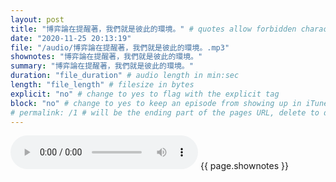 ```yaml
---
layout: post
title: "博弈論在提醒著，我們就是彼此的環境。" # quotes allow forbidden characters like the colon
date: "2020-11-25 20:13:19"
file: "/audio/博弈論在提醒著，我們就是彼此的環境。.mp3"
shownotes: "博弈論在提醒著，我們就是彼此的環境。"
summary: "博弈論在提醒著，我們就是彼此的環境。"
duration: "file_duration" # audio length in min:sec
length: "file_length" # filesize in bytes
explicit: "no" # change to yes to flag with the explicit tag
block: "no" # change to yes to keep an episode from showing up in iTunes
# permalink: /1 # will be the ending part of the pages URL, delete to default to the title
---
```


<audio controls>
<source src="{{site.url}}{{site.baseurl}}{{ page.file }}" type="audio/x-mp3">
Your browser does not support the audio element.
</audio>
{{ page.shownotes }}
